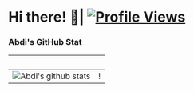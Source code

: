 # Hi there! 👋| [![Profile Views](https://gpvc.arturio.dev/abdimk)](https://github.com/abdimk)



### Abdi's GitHub Stat
<!--
![Languages](https://github-readme-stats.vercel.app/api/top-langs/?username=abdimk&theme=merko&layout=compact)

-->
‏‏‎ ‎| ‏‏‎ ‎
 --- | ---
![Abdi's github stats](https://github-readme-stats.vercel.app/api?username=abdimk&show_icons=true&theme=radical&include_all_commits=true) | !

<!--
**abdimk/abdimk** is a ✨ _special_ ✨ repository because its `README.md` (this file) appears on your GitHub profile.

Here are some ideas to get you started:

- 🔭 I’m currently working on ...
- 🌱 I’m currently learning ...
- 👯 I’m looking to collaborate on ...
- 🤔 I’m looking for help with ...
- 💬 Ask me about ...
- 📫 How to reach me: ...
- 😄 Pronouns: ...
- ⚡ Fun fact: ...
-->
